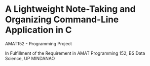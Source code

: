 # A Lightweight Note-Taking and Organizing Command-Line Application in C
AMAT152 - Programming Project

In Fulfillment of the Requirement in AMAT Programming 152, BS Data Science, UP MINDANAO

